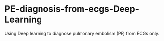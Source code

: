 # PE-diagnosis-from-ecgs-Deep-Learning
Using Deep learning to diagnose pulmonary embolism (PE) from ECGs only.
